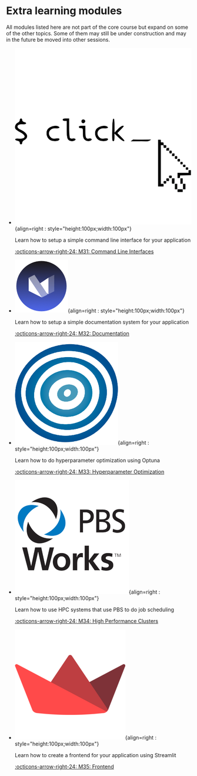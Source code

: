 # Extra learning modules

All modules listed here are not part of the core course but expand on some of the other topics.
Some of them may still be under construction and may in the future be moved into other sessions.

<div class="grid cards" markdown>

- ![](../figures/icons/click.png){align=right : style="height:100px;width:100px"}

    Learn how to setup a simple command line interface for your application

    [:octicons-arrow-right-24: M31: Command Line Interfaces](cli.md)

- ![](../figures/icons/material.png){align=right : style="height:100px;width:100px"}

    Learn how to setup a simple documentation system for your application

    [:octicons-arrow-right-24: M32: Documentation](documentation.md)

- ![](../figures/icons/optuna.png){align=right : style="height:100px;width:100px"}

    Learn how to do hyperparameter optimization using Optuna

    [:octicons-arrow-right-24: M33: Hyperparameter Optimization](hyperparameters.md)

- ![](../figures/icons/pbs.png){align=right : style="height:100px;width:100px"}

    Learn how to use HPC systems that use PBS to do job scheduling

    [:octicons-arrow-right-24: M34: High Performance Clusters](high_performance_clusters.md)

- ![](../figures/icons/streamlit.png){align=right : style="height:100px;width:100px"}

    Learn how to create a frontend for your application using Streamlit

    [:octicons-arrow-right-24: M35: Frontend](frontend.md)

</div>
